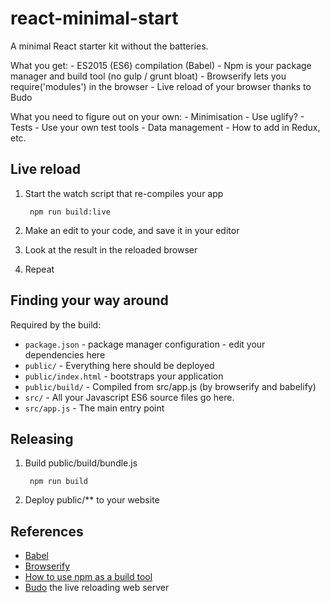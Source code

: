 # react-minimal-start

A minimal React starter kit without the batteries.

What you get:
	- ES2015 (ES6) compilation (Babel)
	- Npm is your package manager and build tool (no gulp / grunt bloat)
	- Browserify lets you require('modules') in the browser
	- Live reload of your browser thanks to Budo

What you need to figure out on your own:
	- Minimisation - Use uglify?
	- Tests - Use your own test tools
	- Data management - How to add in Redux, etc.

## Live reload

1. Start the watch script that re-compiles your app

		npm run build:live

2. Make an edit to your code, and save it in your editor
3. Look at the result in the reloaded browser
4. Repeat

## Finding your way around

Required by the build:

- `package.json`      - package manager configuration - edit your dependencies here
- `public/`	          - Everything here should be deployed
- `public/index.html` - bootstraps your application
- `public/build/`     - Compiled from src/app.js (by browserify and babelify)
- `src/`              - All your Javascript ES6 source files go here.
- `src/app.js`        - The main entry point

## Releasing

1. Build public/build/bundle.js

		npm run build

2. Deploy public/** to your website

## References
- [Babel](https://babeljs.io/)
- [Browserify](http://browserify.org/)
- [How to use npm as a build tool](http://blog.keithcirkel.co.uk/how-to-use-npm-as-a-build-tool/)
- [Budo](https://github.com/mattdesl/budo) the live reloading web server
